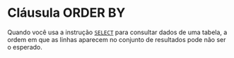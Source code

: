 # Cláusula ORDER BY

Quando você usa a instrução [`SELECT`](../manipulacao-de-dados/comando-select.md) para consultar dados de uma tabela, a ordem em que as linhas aparecem no conjunto de resultados pode não ser o esperado.

